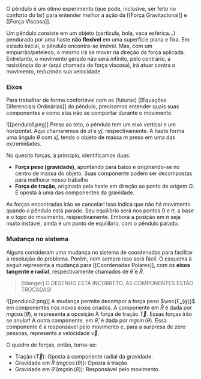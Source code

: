 O pêndulo é um ótimo experimento (que pode, inclusive, ser feito no conforto do lar) para entender melhor a ação da [[Força Gravitacional]] e [[Força Viscosa]].

Um pêndulo consiste em um objeto (partícula, bola, vaca esférica...) pendurado por uma haste **não flexível** em uma superfície plana e fixa.
Em estado inicial, o pêndulo encontra-se imóvel. Mas, com um empurrão/peteleco, o mesmo irá se mover na direção da força aplicada. Entretanto, o movimento gerado não será infinito, pelo contrário, a resistência do ar (aqui chamada de força viscosa), irá atuar contra o movimento, reduzindo sua velocidade. 

### Eixos
Para trabalhar de forma confortável com as (futuras) [[Equações Diferenciais Ordinárias]] do pêndulo, precisamos entender quais suas componentes e como elas irão se comportar durante o movimento.

![[pendulo1.png]]
Preso ao teto, o pêndulo tem um eixo vertical e um horizontal. Aqui chamaremos de $x\hat{i}$ e $y\hat{j}$, respectivamente. 
A haste forma uma ângulo $\theta$ com $x\hat{j}$, tendo o objeto de massa $m$ preso em uma das extremidades. 

No quesito forças, à princípio, identificamos duas: 
- **Força peso (gravidade)**, apontando para baixo e originando-se no centro de massa do objeto. Suas componente podem ser decompostas para melhorar nosso trabalho
- **Força de tração**, originada pela haste em direção ao ponto de origem $O$. É oposta à uma das componentes da gravidade.

As forças encontradas irão se cancelar! Isso indica que não há movimento quando o pêndulo está parado.
Seu equilíbrio será nos pontos 0 e $\pi$, a base e o topo do movimento, respectivamente. Embora a posição em $\pi$ seja muito instável, ainda é um ponto de equilíbrio, com o pêndulo parado.

### Mudança no sistema
Alguns consideram uma mudança no sistema de coordenadas para facilitar a resolução do problema. Porém, nem sempre isso será fácil.
O esquema à seguir representa a mudança para [[Coordenadas Polares]], com os **eixos tangente e radial**, respectivamente chamados de $\hat{\theta}$ e $\hat{R}$.

>[!danger] O DESENHO ESTÁ INCORRETO, AS COMPONENTES ESTÃO TROCADAS!


![[pendulo2.png]]
A mudança permite decompor a força peso $\vec{F_{g}}$ em componentes nos novos eixos criados. A componente em $\hat{R}$ é dada por $mg\cos({\theta)}$, e representa a oposição À força de tração $\vec{T}$. Essas forças irão se anular!
A outra componente, em $\hat{\theta}$, é dada por $mg\sin{(\theta)}$. Essa componente é a responsável pelo movimento e, para a surpresa de zero pessoas, representa a velocidade $\vec{v}$.

O quadro de forças, então, torna-se:
- Tração ($\vec{T}$): Oposta à componente radial da gravidade.
- Gravidade em $\hat{R}$ ($mg\cos{(\theta)}$): Oposta à tração.
- Gravidade em $\hat{\theta}$ ($mg\sin{(\theta)}$): Responsável pelo movimento.